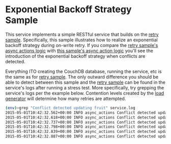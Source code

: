 # Exponential Backoff Strategy Sample

This service implements a simple RESTful service that
builds on the [retry sample](../retry).
Specifically, this sample illustrates how
to realize an exponential backoff strategy during on-write retry.
If you compare the [retry sample's async actions logic](../retry/async_actions.py)
with [this sample's async action logic](async_actions.py) you'll
see the introduction of the exponential backoff strategy when conflicts are detected.

Everything ITO creating the CouchDB database, running the service, etc
is the same as for [retry sample](../retry). The only outward difference
you should be able to detect between this sample and the [retry sample](../retry)
can be found in the service's logs after running a stress test.
More specifically, try grepping the service's logs per the example
below. Contention levels created by the [load generator](../../loadgen) 
will determine how many retries are attempted.

```bash
(env)>grep "Conflict detected updating fruit" service.log
2015-05-01T10:42:32.562+00:00 INFO async_actions Conflict detected updating fruit '1ea993fd52754b6cb5264da70e93a03d' - waiting for a bit
2015-05-01T10:42:32.618+00:00 INFO async_actions Conflict detected updating fruit '1ea993fd52754b6cb5264da70e93a03d' - retrying update after waiting 55 ms
2015-05-01T10:42:32.737+00:00 INFO async_actions Conflict detected updating fruit 'dfd16c86bf2240cf9fc5cb6b2f9fb280' - waiting for a bit
2015-05-01T10:42:32.798+00:00 INFO async_actions Conflict detected updating fruit 'dfd16c86bf2240cf9fc5cb6b2f9fb280' - retrying update after waiting 60 ms
2015-05-01T10:42:32.839+00:00 INFO async_actions Conflict detected updating fruit 'dfd16c86bf2240cf9fc5cb6b2f9fb280' - waiting for a bit
2015-05-01T10:42:32.887+00:00 INFO async_actions Conflict detected updating fruit 'dfd16c86bf2240cf9fc5cb6b2f9fb280' - retrying update after waiting 47 ms
```
